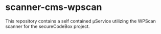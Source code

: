 # scanner-cms-wpscan
This repository contains a self contained µService utilizing the WPScan scanner for the secureCodeBox project.
